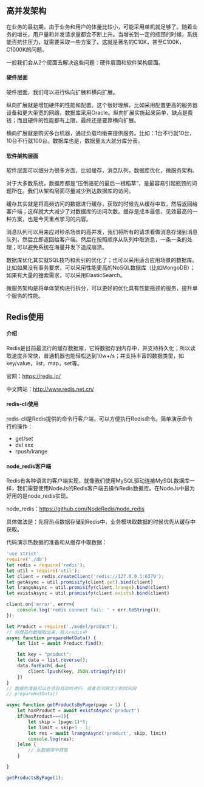 ## 高并发架构

在业务的最初期，由于业务和用户的体量比较小，可能采用单机就足够了。随着业务的增长，用户量和并发请求量都会不断上升。当增长到一定的瓶颈的时候，系统能否抗住压力，就需要采取一些方案了。这就是著名的C10K，甚至C100K，C1000K的问题。

一般我们会从2个层面去解决这些问题：硬件层面和软件架构层面。

#### 硬件层面

硬件层面，我们可以进行纵向扩展和横向扩展。

纵向扩展就是增加硬件的性能和配置。这个很好理解，比如采用配置更高的服务器设备和更大带宽的网络，数据库采用Oracle。纵向扩展实施起来简单，缺点是费钱；而且硬件的性能都有上限，最终还是要靠横向扩展。

横向扩展就是购买多台机器，通过负载均衡来提供服务。比如：1台不行就10台，10台不行就100台。数据库也是，数据量太大就分库分表。

#### 软件架构层面

软件层面可以细分为很多方面，比如缓存，消息队列，数据库优化，微服务架构。

对于大多数系统，数据库都是“压倒骆驼的最后一根稻草”，是最容易引起瓶颈的问题所在。我们从架构层面尽量减少到达数据库的访问。

缓存其实就是将高频访问的数据进行缓存，获取的时候先从缓存中取，然后返回给客户端；这样就大大减少了对数据库的访问次数。缓存是成本最低，见效最高的一种方案，也是今天重点学习的内容。

消息队列可以用来应对秒杀场景的高并发，我们将所有的请求看做消息存储到消息队列，然后立即返回给客户端。然后在按照顺序从队列中取消息，一条一条的处理；可以避免系统在海量并发下造成崩溃。

数据库优化其实就SQL技巧和索引的优化了；也可以采用适合应用场景的数据库。比如如果没有事务要求，可以采用性能更高的NoSQL数据库（比如MongoDB）；如果有大量的搜索需求，可以采用ElasticSearch。

微服务架构是将单体架构进行拆分，可以更好的优化具有性能瓶颈的服务，提升单个服务的性能。



## Redis使用

#### 介绍

Redis是目前最流行的缓存数据库，它将数据存到内存中，并支持持久化；所以读取速度非常快，普通机器也能轻松达到10w+/s；并支持丰富的数据类型，如key/value，list，map，set等。

官网：https://redis.io/

中文网站：http://www.redis.net.cn/

#### redis-cli使用

redis-cli是Redis提供的命令行客户端，可以方便执行Redis命令。简单演示命令行的操作：

- get/set
- del xxx
- rpush/lrange

#### node_redis客户端

Redis有各种语言的客户端实现，就像我们使用MySQL驱动连接MySQL数据库一样，我们需要使用NodeJs的Redis客户端去操作Redis数据库。在NodeJs中最为好用的是node_redis实现。

node_redis：https://github.com/NodeRedis/node_redis

具体做法是：先将热点数据存储到Redis中，业务模块取数据的时候优先从缓存中获取。

代码演示热数据的准备和从缓存中取数据：

```js
'use strict'
require('./db')
let redis = require('redis');
let util = require('util');
let client = redis.createClient('redis://127.0.0.1:6379');
let getAsync = util.promisify(client.get).bind(client)
let lrangeAsync = util.promisify(client.lrange).bind(client)
let existsAsync = util.promisify(client.exists).bind(client)

client.on('error', err=>{
    console.log('redis connect fail: ' + err.toString());
});

let Product = require('./model/product');
// 将商品的数据取出来，放入redis中
async function prepareHotData() {
    let list = await Product.find();

    let key = "product";
    let data = list.reverse();
    data.forEach( d=>{
        client.lpush(key, JSON.stringify(d))
    })
}
// 数据的准备可以在项目启动时进行，或者访问频次少的时间段
// prepareHotData()

async function getProductsByPage(page = 1) {
    let hasProduct = await existsAsync('product')
    if(hasProduct===1){
        let skip = (page-1)*5;
        let limit = skip+5 - 1;
        let res = await lrangeAsync('product', skip, limit)
        console.log(res);
    }else {
        // 从数据库中获取
    }

}

getProductsByPage(1);
```

